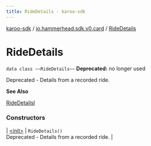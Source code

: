 ```yaml
---
title: RideDetails - karoo-sdk
---
```


[karoo-sdk](../../index.html) / [io.hammerhead.sdk.v0.card](../index.html) / [RideDetails](./index.html)

# RideDetails

`data class ~~RideDetails~~`
**Deprecated:** no longer used

Deprecated - Details from a recorded ride.

**See Also**

[RideDetailsI](../-ride-details-i/index.html)

### Constructors

| [&lt;init&gt;](-init-.html) | `RideDetails()`<br>Deprecated - Details from a recorded ride. |

